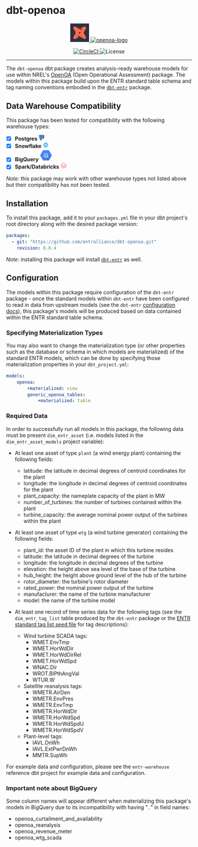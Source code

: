 # dbt-openoa

<p align="center">
<a href="https://www.getdbt.com/">
<img alt="dbt-logo" width="10%" src="https://github.com/entralliance/entralliance.github.io/raw/main/images/dbt-logo.png?" />
<img alt="openoa-logo" width="25%" src="https://github.com/NREL/OpenOA/raw/develop/Open%20OA%20Final%20Logos/Color/Open%20OA%20Color%20Transparent%20Background.png?format=1500w" />
</p>

<p align="center">
<a href="https://circleci.com/gh/entralliance/dbt-openoa/tree/main">
<img alt="CircleCI" src="https://circleci.com/gh/entralliance/dbt-openoa.svg?style=shield"/>
</a>
<img alt="License" src="https://img.shields.io/badge/License-MIT-yellow.svg"/>
</p>

<hr/>

The `dbt-openoa` dbt package creates analysis-ready warehouse models for use within NREL's [OpenOA](https://github.com/NREL/OpenOA) (Open Operational Assessment) package. The models within this package build upon the ENTR standard table schema and tag naming conventions embodied in the [`dbt-entr`](https://github.com/entralliance/dbt-entr) package.

## Data Warehouse Compatibility

This package has been tested for compatibility with the following warehouse types:

* [x] **Postgres** <img alt="Postgres" src="https://raw.githubusercontent.com/entralliance/entralliance.github.io/main/images/postgres-icon.png" />
* [x] **Snowflake** <img alt="Snowflake" src="https://raw.githubusercontent.com/entralliance/entralliance.github.io/main/images/snowflake-icon.png" />
* [x] **BigQuery** <img alt="BigQuery" src="https://raw.githubusercontent.com/entralliance/entralliance.github.io/main/images/bigquery-icon.svg" /> 
* [x] **Spark/Databricks** <img alt="Databricks" src="https://raw.githubusercontent.com/entralliance/entralliance.github.io/main/images/databricks-icon.png" />

*Note:* this package may work with other warehouse types not listed above but their compatibility has not been tested.

## Installation

To install this package, add it to your `packages.yml` file in your dbt project's root directory along with the desired package version:

```yaml
packages:
  - git: "https://github.com/entralliance/dbt-openoa.git"
    revision: 0.0.4
```

*Note*: installing this package will install [`dbt-entr`](https://github.com/entralliance/dbt-entr) as well.

## Configuration

The models within this package require configuration of the `dbt-entr` package - once the standard models within `dbt-entr` have been configured to read in data from upstream models (see the `dbt-entr` [configuration docs](https://github.com/entralliance/dbt-entr#configuration)), this package's models will be produced based on data contained within the ENTR standard table schema.

### Specifying Materialization Types

You may also want to change the materialization type (or other properties such as the database or schema in which models are materialized) of the standard ENTR models, which can be done by specifying those materialization properties in your `dbt_project.yml`:

```yaml
models:
    openoa:
        +materialized: view
        generic_openoa_tables:
            +materialized: table
```

### Required Data

In order to successfully run all models in this package, the following data must be present `dim_entr_asset` (i.e. models listed in the `dim_entr_asset_models` project variable):

- At least one asset of type `plant` (a wind energy plant) containing the following fields:
    - latitude: the latitude in decimal degrees of centroid coordinates for the plant
    - longitude: the longitude in decimal degrees of centroid coordinates for the plant
    - plant_capacity: the nameplate capacity of the plant in MW
    - number_of_turbines: the number of turbines contained within the plant
    - turbine_capacity: the average nominal power output of the turbines within the plant

- At least one asset of type `wtg` (a wind turbine generator) containing the following fields:
    - plant_id: the asset ID of the plant in which this turbine resides
    - latitude: the latitude in decimal degrees of the turbine
    - longitude: the longitude in decimal degrees of the turbine
    - elevation: the height above sea level of the base of the turbine
    - hub_height: the height above ground level of the hub of the turbine
    - rotor_diameter: the turbine's rotor diameter
    - rated_power: the nominal power output of the turbine
    - manufacturer: the name of the turbine manufacturer
    - model: the name of the turbine model

- At least one record of time series data for the following tags (see the `dim_entr_tag_list` table produced by the `dbt-entr` package or the [ENTR standard tag list seed file](https://github.com/entralliance/dbt-entr/blob/main/seeds/seed_entr_tag_list.csv) for tag descriptions):
    - Wind turbine SCADA tags:
        - WMET.EnvTmp
        - WMET.HorWdDir
        - WMET.HorWdDirRel
        - WMET.HorWdSpd
        - WNAC.Dir
        - WROT.BlPthAngVal
        - WTUR.W
    - Satellite reanalysis tags:
        - WMETR.AirDen
        - WMETR.EnvPres
        - WMETR.EnvTmp
        - WMETR.HorWdDir
        - WMETR.HorWdSpd
        - WMETR.HorWdSpdU
        - WMETR.HorWdSpdV
    - Plant-level tags:
        - IAVL.DnWh
        - IAVL.ExtPwrDnWh
        - MMTR.SupWh

For example data and configuration, please see the `entr-warehouse` reference dbt project for example data and configuration.

### Important note about BigQuery

Some column names will appear different when materializing this package's models in BigQuery due to its incompatibility with having "`.`" in field names:

* openoa_curtailment_and_availability
* openoa_reanalysis
* openoa_revenue_meter
* openoa_wtg_scada